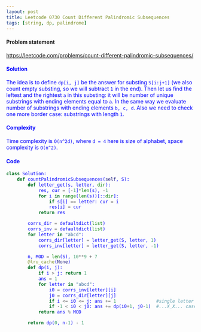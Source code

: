 ```yaml
---
layout: post
title: Leetcode 0730 Count Different Palindromic Subsequences
tags: [string, dp, palindrome]
---
```


#### Problem statement

<a href="https://leetcode.com/problems/count-different-palindromic-subsequences/"> <font color = blue>https://leetcode.com/problems/count-different-palindromic-subsequences/

#### Solution
The idea is to define `dp[i, j]` be the answer for substing `S[i:j+1]` (we also count empty substing, so we will subtract `1` in the end). Then let us find the leftest and the rightest `a` in  this substing: it will be number of unique substrings with ending elements equal to `a`. In the same way we evaluate number of substrings with ending elements `b, c, d`. Also we need to check one more border case: substrings with length `1`.

#### Complexity
Time complexity is `O(n^2d)`, where `d = 4` here is size of alphabet, space complexity is `O(n^2)`.

#### Code
```python
class Solution:
    def countPalindromicSubsequences(self, S):
        def letter_get(s, letter, dir):
            res, cur = [-1]*len(s), -1
            for i in range(len(s))[::dir]:
                if s[i] == letter: cur = i
                res[i] = cur
            return res

        corrs_dir = defaultdict(list)
        corrs_inv = defaultdict(list)
        for letter in "abcd":
            corrs_dir[letter] = letter_get(S, letter, 1)
            corrs_inv[letter] = letter_get(S, letter, -1)

        n, MOD = len(S), 10**9 + 7
        @lru_cache(None)
        def dp(i, j):
            if i > j: return 1
            ans = 1
            for letter in "abcd":
                i0 = corrs_inv[letter][i]
                j0 = corrs_dir[letter][j]
                if i <= i0 <= j: ans += 1               #single letter
                if -1 < i0 < j0: ans += dp(i0+1, j0-1)  #...X_X... case
            return ans % MOD

        return dp(0, n-1) - 1
```


